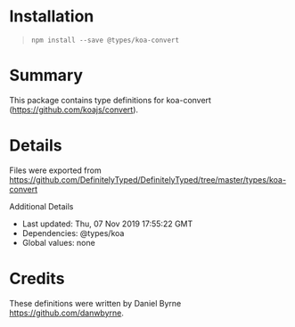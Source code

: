 # Installation
> `npm install --save @types/koa-convert`

# Summary
This package contains type definitions for koa-convert (https://github.com/koajs/convert).

# Details
Files were exported from https://github.com/DefinitelyTyped/DefinitelyTyped/tree/master/types/koa-convert

Additional Details
 * Last updated: Thu, 07 Nov 2019 17:55:22 GMT
 * Dependencies: @types/koa
 * Global values: none

# Credits
These definitions were written by Daniel Byrne <https://github.com/danwbyrne>.
